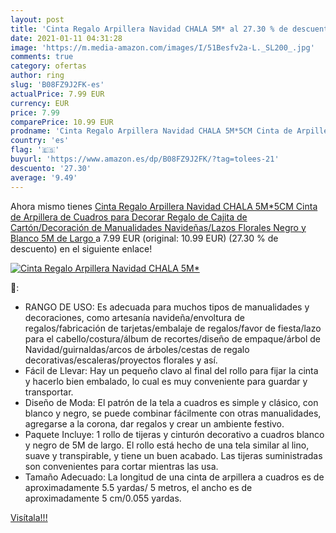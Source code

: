 ```yaml
---
layout: post
title: 'Cinta Regalo Arpillera Navidad CHALA 5M* al 27.30 % de descuento'
date: 2021-01-11 04:31:28
image: 'https://m.media-amazon.com/images/I/51Besfv2a-L._SL200_.jpg'
comments: true
category: ofertas
author: ring
slug: 'B08FZ9J2FK-es'
actualPrice: 7.99 EUR
currency: EUR
price: 7.99
comparePrice: 10.99 EUR
prodname: 'Cinta Regalo Arpillera Navidad CHALA 5M*5CM Cinta de Arpillera de Cuadros para Decorar Regalo de Cajita de Cartón/Decoración de Manualidades Navideñas/Lazos Florales Negro y Blanco  5M de Largo '
country: 'es'
flag: '🇪🇸'
buyurl: 'https://www.amazon.es/dp/B08FZ9J2FK/?tag=tolees-21'
descuento: '27.30'
average: '9.49'
---
```


Ahora mismo tienes [Cinta Regalo Arpillera Navidad CHALA 5M*5CM Cinta de Arpillera de Cuadros para Decorar Regalo de Cajita de Cartón/Decoración de Manualidades Navideñas/Lazos Florales Negro y Blanco  5M de Largo ](https://www.amazon.es/dp/B08FZ9J2FK/?tag=tolees-21) a 7.99 EUR (original: 10.99 EUR) (27.30 %  de descuento) en el siguiente enlace!

[![Cinta Regalo Arpillera Navidad CHALA 5M*](https://m.media-amazon.com/images/I/51Besfv2a-L._SL200_.jpg)](https://www.amazon.es/dp/B08FZ9J2FK/?tag=tolees-21)

🔎:

- RANGO DE USO: Es adecuada para muchos tipos de manualidades y decoraciones, como artesanía navideña/envoltura de regalos/fabricación de tarjetas/embalaje de regalos/favor de fiesta/lazo para el cabello/costura/álbum de recortes/diseño de empaque/árbol de Navidad/guirnaldas/arcos de árboles/cestas de regalo decorativas/escaleras/proyectos florales y así.
- Fácil de Llevar: Hay un pequeño clavo al final del rollo para fijar la cinta y hacerlo bien embalado, lo cual es muy conveniente para guardar y transportar.
- Diseño de Moda: El patrón de la tela a cuadros es simple y clásico, con blanco y negro, se puede combinar fácilmente con otras manualidades, agregarse a la corona, dar regalos y crear un ambiente festivo.
- Paquete Incluye: 1 rollo de tijeras y cinturón decorativo a cuadros blanco y negro de 5M de largo. El rollo está hecho de una tela similar al lino, suave y transpirable, y tiene un buen acabado. Las tijeras suministradas son convenientes para cortar mientras las usa.
- Tamaño Adecuado: La longitud de una cinta de arpillera a cuadros es de aproximadamente 5.5 yardas/ 5 metros, el ancho es de aproximadamente 5 cm/0.055 yardas.

[Visítala!!!](https://www.amazon.es/dp/B08FZ9J2FK/?tag=tolees-21)
